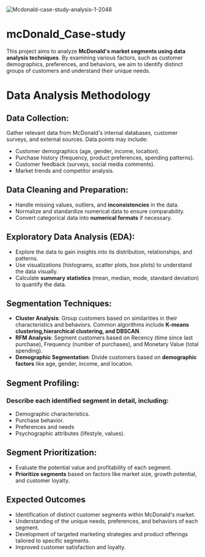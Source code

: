 ![Mcdonald-case-study-analysis-1-2048](https://github.com/user-attachments/assets/05565868-48a8-45b6-9a1e-f60ed929ff06)
# mcDonald_Case-study
This project aims to analyze **McDonald's market segments using data analysis techniques**. By examining various factors, such as customer demographics, preferences, and behaviors, we aim to identify distinct groups of customers and understand their unique needs. 

# Data Analysis Methodology

## Data Collection: 
Gather relevant data from McDonald's internal databases, customer surveys, and external sources. Data points may include:

- Customer demographics (age, gender, income, location).
- Purchase history (frequency, product preferences, spending patterns).
- Customer feedback (surveys, social media comments).
- Market trends and competitor analysis.

## Data Cleaning and Preparation:

- Handle missing values, outliers, and **inconsistencies** in the data.  
- Normalize and standardize numerical data to ensure comparability.
- Convert categorical data into **numerical formats** if necessary. 

## Exploratory Data Analysis (EDA): 

- Explore the data to gain insights into its distribution, relationships, and patterns.
- Use visualizations (histograms, scatter plots, box plots) to understand the data visually.
- Calculate **summary statistics** (mean, median, mode, standard deviation) to quantify the data.  

## Segmentation Techniques:

- **Cluster Analysis**: Group customers based on similarities in their characteristics and behaviors. Common algorithms include **K-means clustering,hierarchical clustering, and DBSCAN**.
- **RFM Analysis**: Segment customers based on Recency (time since last purchase), Frequency (number of purchases), and Monetary Value (total spending).
- **Demographic Segmentation**: Divide customers based on **demographic factors** like age, gender, income, and location.

## Segment Profiling:

### Describe each identified segment in detail, including:
- Demographic characteristics.
- Purchase behavior.
- Preferences and needs  
- Psychographic attributes (lifestyle, values).

## Segment Prioritization:

- Evaluate the potential value and profitability of each segment.
- **Prioritize segments** based on factors like market size, growth potential, and customer loyalty.

## Expected Outcomes

- Identification of distinct customer segments within McDonald's market.
- Understanding of the unique needs, preferences, and behaviors of each segment.
- Development of targeted marketing strategies and product offerings tailored to specific segments.
- Improved customer satisfaction and loyalty.
